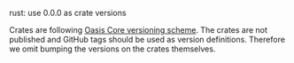 rust: use 0.0.0 as crate versions

Crates are following [Oasis Core versioning scheme]. The crates are not
published and GitHub tags should be used as version definitions. Therefore we
omit bumping the versions on the crates themselves.

[oasis core versioning scheme]:
  https://docs.oasis.dev/oasis-core/processes/versioning
